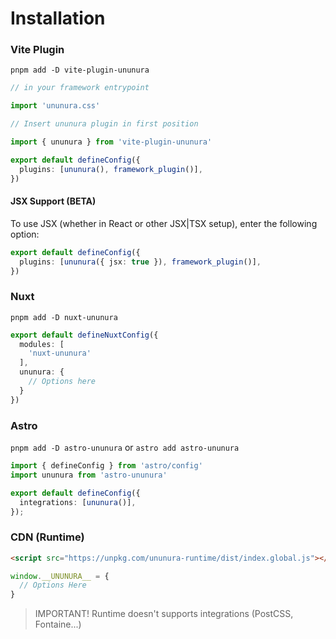 # Installation

### Vite Plugin

`pnpm add -D vite-plugin-ununura`

```ts
// in your framework entrypoint

import 'ununura.css'
```

```ts
// Insert ununura plugin in first position

import { ununura } from 'vite-plugin-ununura'

export default defineConfig({
  plugins: [ununura(), framework_plugin()],
})
```

#### JSX Support (BETA)

To use JSX (whether in React or other JSX|TSX setup), enter the following option:

```ts
export default defineConfig({
  plugins: [ununura({ jsx: true }), framework_plugin()],
})
```

### Nuxt

`pnpm add -D nuxt-ununura`

```ts
export default defineNuxtConfig({
  modules: [
    'nuxt-ununura'
  ],
  ununura: {
    // Options here
  }
})
```

### Astro

`pnpm add -D astro-ununura` or `astro add astro-ununura`

```ts
import { defineConfig } from 'astro/config'
import ununura from 'astro-ununura'

export default defineConfig({
  integrations: [ununura()],
});
```

### CDN (Runtime)

```html
<script src="https://unpkg.com/ununura-runtime/dist/index.global.js"></script>
```

```ts
window.__UNUNURA__ = {
  // Options Here
}
```

> IMPORTANT! Runtime doesn't supports integrations (PostCSS, Fontaine...)